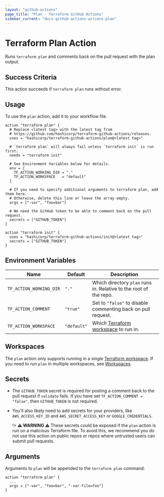 ```yaml
---
layout: "github-actions"
page_title: "Plan - Terraform GitHub Actions"
sidebar_current: "docs-github-actions-actions-plan"
---
```


# Terraform Plan Action

Runs `terraform plan` and comments back on the pull request with the plan output.

## Success Criteria

This action succeeds if `terraform plan` runs without error.

## Usage

To use the `plan` action, add it to your workflow file.

```hcl
action "terraform plan" {
  # Replace <latest tag> with the latest tag from
  # https://github.com/hashicorp/terraform-github-actions/releases.
  uses = "hashicorp/terraform-github-actions/plan@<latest tag>"

  # `terraform plan` will always fail unless `terraform init` is run first.
  needs = "terraform init"

  # See Environment Variables below for details.
  env = {
    TF_ACTION_WORKING_DIR = "."
    TF_ACTION_WORKSPACE   = "default"
  }

  # If you need to specify additional arguments to terraform plan, add them here.
  # Otherwise, delete this line or leave the array empty.
  args = ["-var", "foo=bar"]

  # We need the GitHub token to be able to comment back on the pull request.
  secrets = ["GITHUB_TOKEN"]
}

action "terraform init" {
  uses = "hashicorp/terraform-github-actions/init@<latest tag>"
  secrets = ["GITHUB_TOKEN"]
}
```

## Environment Variables

| Name                    | Default    | Description                                                        |
|-------------------------|------------|--------------------------------------------------------------------|
| `TF_ACTION_WORKING_DIR` | `"."`      | Which directory `plan` runs in. Relative to the root of the repo.  |
| `TF_ACTION_COMMENT`     | `"true"`   | Set to `"false"` to disable commenting back on pull request.       |
| `TF_ACTION_WORKSPACE`   | `"default"`| Which [Terraform workspace](/docs/state/workspaces.html) to run in.|

## Workspaces

The `plan` action only supports running in a single [Terraform workspace](https://www.terraform.io/docs/state/workspaces.html).
If you need to run `plan` in multiple workspaces, see [Workspaces](../workspaces/index.html).

## Secrets

* The `GITHUB_TOKEN` secret is required for posting a comment back to the pull request if `validate` fails.
  If you have set `TF_ACTION_COMMENT = "false"`, then `GITHUB_TOKEN` is not required.
* You'll also likely need to add secrets for your providers, like `AWS_ACCESS_KEY_ID` and `AWS_SECRET_ACCESS_KEY` or `GOOGLE_CREDENTIALS`.

  !> **⚠️ WARNING ⚠️** These secrets could be exposed if the `plan` action is run on a malicious Terraform file.
  To avoid this, we recommend you do not use this action on public repos or repos where untrusted users can submit pull requests.

## Arguments

Arguments to `plan` will be appended to the `terraform plan`
command:

```hcl
action "terraform plan" {
  ...
  args = ["-var", "foo=bar", "-var-file=foo"]
}
```

